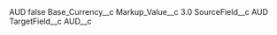 <?xml version="1.0" encoding="UTF-8"?>
<CustomMetadata xmlns="http://soap.sforce.com/2006/04/metadata" xmlns:xsi="http://www.w3.org/2001/XMLSchema-instance" xmlns:xsd="http://www.w3.org/2001/XMLSchema">
    <label>AUD</label>
    <protected>false</protected>
    <values>
        <field>Base_Currency__c</field>
        <value xsi:nil="true"/>
    </values>
    <values>
        <field>Markup_Value__c</field>
        <value xsi:type="xsd:double">3.0</value>
    </values>
    <values>
        <field>SourceField__c</field>
        <value xsi:type="xsd:string">AUD</value>
    </values>
    <values>
        <field>TargetField__c</field>
        <value xsi:type="xsd:string">AUD__c</value>
    </values>
</CustomMetadata>
